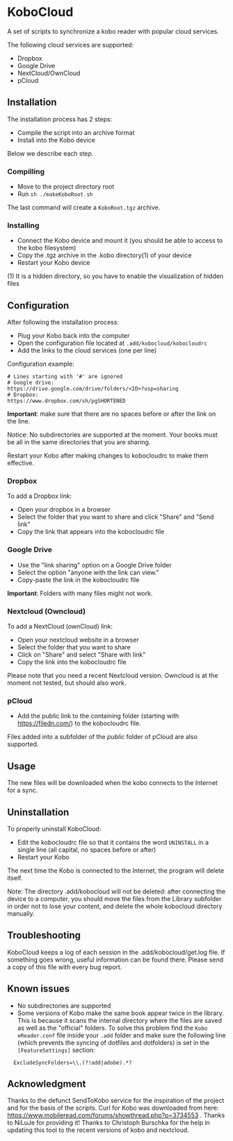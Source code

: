 # KoboCloud
A set of scripts to synchronize a kobo reader with popular cloud services.

The following cloud services are supported:

- Dropbox
- Google Drive
- NextCloud/OwnCloud
- pCloud


## Installation

The installation process has 2 steps:

- Compile the script into an archive format
- Install into the Kobo device

Below we describe each step.

### Compilling

- Move to the project directory root
- Run `sh ./makeKoboRoot.sh`

The last command will create a `KoboRoot.tgz` archive.

### Installing

- Connect the Kobo device and mount it (you should be able to access to the kobo filesystem)
- Copy the .tgz archive in the .kobo directory(1) of your device
- Restart your Kobo device

(1) It is a hidden directory, so you have to enable the visualization of hidden files

## Configuration

After following the installation process:

- Plug your Kobo back into the computer
- Open the configuration file located at `.add/kobocloud/kobocloudrc`
- Add the links to the cloud services (one per line)

Configuration example:

```
# Lines starting with '#' are ignored
# Google drive:
https://drive.google.com/drive/folders/<ID>?usp=sharing
# Dropbox:
https://www.dropbox.com/sh/pgSHORTENED
```

**Important**: make sure that there are no spaces before or after the link on the line.

Notice: No subdirectories are supported at the moment. Your books must be all in the same directories that you are sharing.

Restart your Kobo after making changes to kobocloudrc to make them effective.

### Dropbox

To add a Dropbox link:

- Open your dropbox in a browser
- Select the folder that you want to share and click "Share" and "Send link"
- Copy the link that appears into the kobocloudrc file


### Google Drive

- Use the "link sharing" option on a Google Drive folder
- Select the option "anyone with the link can view."
- Copy-paste the link in the kobocloudrc file

**Important**: Folders with many files might not work.

### Nextcloud (Owncloud)

To add a NextCloud (ownCloud) link:

- Open your nextcloud website in a browser
- Select the folder that you want to share
- Click on "Share" and select "Share with link"
- Copy the link into the kobocloudrc file

Please note that you need a recent Nextcloud version. Owncloud is at the moment not tested, but should also work.

### pCloud

- Add the public link to the containing folder (starting with https://filedn.com/) to the kobocloudrc file.

Files added into a subfolder of the *public* folder of pCloud are also supported.

## Usage

The new files will be downloaded when the kobo connects to the Internet for a sync.

## Uninstallation

To properly uninstall KoboCloud:

- Edit the kobocloudrc file so that it contains the word `UNINSTALL` in a single line (all capital, no spaces before or after)
- Restart your Kobo

The next time the Kobo is connected to the Internet, the program will delete itself.

Note: The directory .add/kobocloud will not be deleted: after connecting the device to a computer, you should move the files from the Library subfolder in order not to lose your content, and delete the whole kobocloud directory manually.

## Troubleshooting

KoboCloud keeps a log of each session in the .add/kobocloud/get.log file. If something goes wrong, useful information can be found there. Please send a copy of this file with every bug report.

## Known issues

* No subdirectories are supported
* Some versions of Kobo make the same book appear twice in the library. This is because it scans the internal directory where the files are saved as well as the "official" folders. To solve this problem find the `Kobo eReader.conf` file inside your `.add` folder and make sure the following line (which prevents the syncing of dotfiles and dotfolders) is set in the `[FeatureSettings]` section:
```
  ExcludeSyncFolders=\\.(?!add|adobe).*?
```


## Acknowledgment

Thanks to the defunct SendToKobo service for the inspiration of the project and for the basis of the scripts.
Curl for Kobo was downloaded from here: https://www.mobileread.com/forums/showthread.php?p=3734553 . Thanks to NiLuJe for providing it!
Thanks to Christoph Burschka for the help in updating this tool to the recent versions of kobo and nextcloud.
